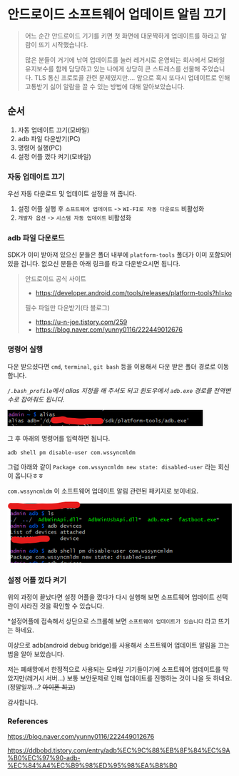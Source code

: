 # 안드로이드 소프트웨어 업데이트 알림 끄기

> 어느 순간 안드로이드 기기를 키면 첫 화면에 대문짝하게 업데이트를 하라고 알람이 뜨기 시작했습니다.
>
> 많은 분들이 거기에 낚여 업데이트를 눌러 레거시로 운영되는 회사에서 모바일 유지보수를 함께 담당하고 있는 나에게 상당히 큰 스트레스를 선물해 주었습니다. TLS 통신 프로토콜 관련 문제였지만.... 앞으로 혹시 또다시 업데이트로 인해 고통받기 싫어 알람을 끌 수 있는 방법에 대해 알아보았습니다.

## 순서

1. 자동 업데이트 끄기(모바일)
2. adb 파일 다운받기(PC)
3. 명령어 실행(PC)
4. 설정 어플 껐다 켜기(모바일)

### 자동 업데이트 끄기

우선 자동 다운로드 및 업데이트 설정을 꺼 줍니다.

1. 설정 어플 실행 후 `소프트웨어 업데이트` -> `WI-FI로 자동 다운로드` 비활성화
2. `개발자 옵션` -> `시스템 자동 업데이트` 비활성화

### adb 파일 다운로드

SDK가 이미 받아져 있으신 분들은 폴더 내부에 `platform-tools` 폴더가 이미 포함되어 있을 겁니다. 없으신 분들은 아래 링크를 타고 다운받으시면 됩니다.

> 안드로이드 공식 사이트
>
> - https://developer.android.com/tools/releases/platform-tools?hl=ko
>
> 필수 파일만 다운받기(타 블로그)
>
> - https://u-n-joe.tistory.com/259
> - https://blog.naver.com/yunny0116/222449012676

### 명령어 실행

다운 받으셨다면 `cmd`, `terminal`, `git bash` 등을 이용해서 다운 받은 폴더 경로로 이동합니다.

*`/.bash_profile`에서 alias 지정을 해 주셔도 되고 윈도우에서 `adb.exe` 경로를 전역변수로 잡아줘도 됩니다.*

![image-20240425150224847](https://raw.githubusercontent.com/KrGil/blog-contents-b/9ef821a1b21e8c61f37ddd8f5703c339ac1b6891/computer-science/operating-systems/android/%EC%95%88%EB%93%9C%EB%A1%9C%EC%9D%B4%EB%93%9C%20%EC%86%8C%ED%94%84%ED%8A%B8%EC%9B%A8%EC%96%B4%20%EC%97%85%EB%8D%B0%EC%9D%B4%ED%8A%B8%20%EC%95%8C%EB%A6%BC%20%EB%81%84%EA%B8%B0.assets/image-20240425150224847.png)

그 후 아래의 명령어를 입력하면 됩니다.

```
adb shell pm disable-user com.wssyncmldm
```

그럼 아래와 같이 `Package com.wssyncmldm new state: disabled-user` 라는 회신이 옵니다ㅎㅎ

`com.wssyncmldm` 이 소프트웨어 업데이트 알림 관련된 패키지로 보이네요.

![image-20240425150336315](https://raw.githubusercontent.com/KrGil/blog-contents-b/9ef821a1b21e8c61f37ddd8f5703c339ac1b6891/computer-science/operating-systems/android/%EC%95%88%EB%93%9C%EB%A1%9C%EC%9D%B4%EB%93%9C%20%EC%86%8C%ED%94%84%ED%8A%B8%EC%9B%A8%EC%96%B4%20%EC%97%85%EB%8D%B0%EC%9D%B4%ED%8A%B8%20%EC%95%8C%EB%A6%BC%20%EB%81%84%EA%B8%B0.assets/image-20240425150336315.png)

### 설정 어플 껐다 켜기

위의 과정이 끝났다면 설정 어플을 껐다가 다시 실행해 보면 소프트웨어 업데이트 선택란이 사라진 것을 확인할 수 있습니다.

*설정어플에 접속해서 상단으로 스크롤해 보면 `소프트웨어 업데이트가 있습니다` 라고 뜨기는 하네요.



이상으로 adb(android debug bridge)를 사용해서 소프트웨어 업데이트 알림을 끄는 법을 알아 보았습니다.

저는 폐쇄망에서 한정적으로 사용되는 모바일 기기들이기에 소프트웨어 업데이트를 막았지만(레거시 서버...) 보통 보안문제로 인해 업데이트를 진행하는 것이 나을 듯 하네요.(정말일까...? ~~아이폰 최고~~)

감사합니다.



### References

https://blog.naver.com/yunny0116/222449012676

https://ddbobd.tistory.com/entry/adb%EC%9C%88%EB%8F%84%EC%9A%B0%EC%97%90-adb-%EC%84%A4%EC%B9%98%ED%95%98%EA%B8%B0